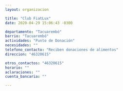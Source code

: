 ```yaml
---
layout: organizacion

title: "Club FiatLux"
date: 2020-04-29 15:06:43 -0300

departamento: "Tacuarembó"
barrio: "Tacuarembó"
actividades: "Punto de Donación"
necesidades: ""
telefono_contacto: "Reciben donaciones de alimentos"
direccion: "46320615"

otros_contactos: "46320615"
horario: ""
aclaraciones: ""
cuenta_bancaria: ""

---
```

